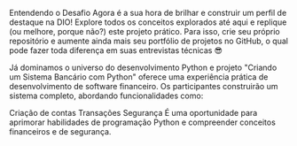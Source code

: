 Entendendo o Desafio
Agora é a sua hora de brilhar e construir um perfil de destaque na DIO!
Explore todos os conceitos explorados até aqui e replique (ou melhore, porque não?) este projeto prático. Para isso, crie seu próprio repositório e aumente ainda mais seu portfólio de projetos no GitHub, o qual pode fazer toda diferença em suas entrevistas técnicas 😎

Já dominamos o universo do desenvolvimento Python e projeto "Criando um Sistema Bancário com Python" oferece uma experiência prática de desenvolvimento de software financeiro. Os participantes construirão um sistema completo, abordando funcionalidades como:

Criação de contas
Transações
Segurança
É uma oportunidade para aprimorar habilidades de programação Python e compreender conceitos financeiros e de segurança.
